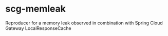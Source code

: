 # scg-memleak
Reproducer for a memory leak observed in combination with Spring Cloud Gateway LocalResponseCache
